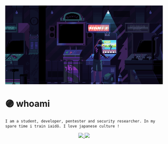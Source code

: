 ![gif header](https://github.com/andnorack/andnorack/blob/main/img1.gif?raw=true)

# 🟣 whoami

```
I am a student, developer, pentester and security researcher. In my spare time i train iaidô. I love japanese culture !
```

<div align="center">
  <a href="https://github.com/andnorack">
  <img height="150em" src="https://github-readme-stats.vercel.app/api?username=andnorack&show_icons=true&theme=tokyonight&include_all_commits=true&count_private=true"/>
  <img height="150em" src="https://github-readme-stats.vercel.app/api/top-langs/?username=andnorack&layout=compact&langs_count=3&theme=tokyonight"/>
</div>

